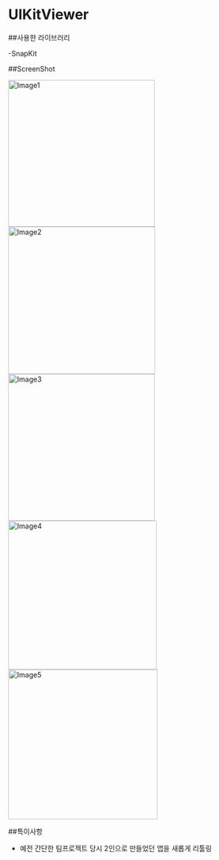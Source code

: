 # UIKitViewer

##사용한 라이브러리 

-SnapKit

##ScreenShot

<img width="296" alt="Image1" src="https://user-images.githubusercontent.com/57206984/128959434-f2f6d544-8ffe-4290-9a3e-d30c7da26cac.png">   <img width="297" alt="Image2" src="https://user-images.githubusercontent.com/57206984/128959441-3f556abe-f256-45aa-8237-c94454181723.png">     <img width="296" alt="Image3" src="https://user-images.githubusercontent.com/57206984/128959443-f73be015-6629-4b4f-a85f-236b1b0737ee.png">     
<img width="300" alt="Image4" src="https://user-images.githubusercontent.com/57206984/128959446-8304725c-cc38-4086-9618-da613ec56e40.png">     <img width="302" alt="Image5" src="https://user-images.githubusercontent.com/57206984/128959454-95d4d7b7-f680-4d2f-b430-36a3d9990185.png">

##특이사항

- 예전 간단한 팀프로젝트 당시 2인으로 만들었던 앱을 새롭게 리툴링
